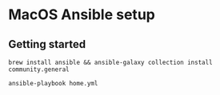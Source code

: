 # MacOS Ansible setup

## Getting started

```
brew install ansible && ansible-galaxy collection install community.general
```

```
ansible-playbook home.yml
```
